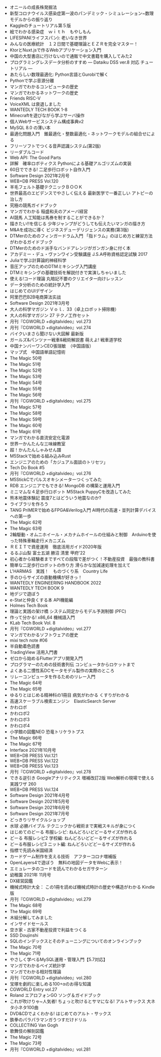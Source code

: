 * オニールの成長株発掘法
* 新型コロナウイルス感染症第一波のパンデミック・シミュレーション~数理モデルからの振り返り
* Kaggleのチュートリアル第５版
* 絵でわかる感染症　ｗｉｔｈ　もやしもん
* LIFESPAN(ライフスパン): 老いなき世界
* みんなの医療統計　１２日間で基礎理論とＥＺＲを完全マスター！
* KtorとNuxt.jsで作るWebアプリケーション入門
* 中国の大型書店に行けないので通販で中文書籍を購入してみた2
* プログラミングレスデータ分析のすすめ ― Dataiku DSS ver.8 対応 チュートリアル ―
* あたらしい数理最適化: Python言語とGurobiで解く
* Pythonで学ぶ音源分離
* マンガでわかるコンピュータの歴史
* マンガでわかるネットワークの歴史
* Friends RISC-V
* VoiceXML は衰退しました
* WANTEDLY TECH BOOK 1-8
* Minecraftを遊びながら学ぶサーバ操作
* 個人Webサービスシステム構成事典v2
* MySQL 8.0 の薄い本
* 最適化問題入門　錐最適化・整数最適化・ネットワークモデルの組合せによる
* フリーソフトでつくる音声認識システム(第2版)
* リーダブルコード
* Web API: The Good Parts
* 詳解　確率ロボティクス Pythonによる基礎アルゴリズムの実装
* 60日でできる! 二足歩行ロボット自作入門
* Software Design 2021年2月号
* WEB+DB PRESS Vol.120
* 羊毛フェルト基礎テクニックＢＯＯＫ
* 世界最高のエビデンスでやさしく伝える 最新医学で一番正しい アトピーの治し方
* 究極の競馬ガイドブック
* マンガでわかる 稲盛和夫のアメーバ経営
* AI競馬 人工知能は馬券を制することができるか？
* 描きたい!!を信じる 少年ジャンプがどうしても伝えたいマンガの描き方
* M&Aを成功に導く ビジネスデューデリジェンスの実務(第3版)
* DTMerのためのフィンガードラム入門 「指ドラム」のはじめ方と練習方法がわかるガイドブック
* DTMerのためのド派手なバンドアレンジがガンガン身に付く本
* アカデミー・デュ・ヴァンワイン受験講座 J.S.A呼称資格認定試験 2017
* Juliaで学ぶ計算論的神経科学
* 音圧アップのためのDTMミキシング入門講座
* DTMミキシングの基礎技術を解説付きで実演しちゃいました
* 使える!コード理論 丸暗記不要のクリエイター向けレッスン
* データ分析のための統計学入門
* はじめてのUIデザイン
* 阿里巴巴B2B电商算法实战
* Software Design 2021年3月号
* 大人の科学マガジン Ｖｏｌ．33（卓上ロボット掃除機）
* 大人の科学マガジン 27 テクノ工作セット
* 月刊『CGWORLD +digitalvideo』vol.273
* 月刊『CGWORLD +digitalvideo』vol.274
* バイクいまさら聞けない大図解 最新版
* ガールズ&パンツァー戦車&戦術解説書 萌えよ! 戦車道学校
* 中国ナンバーワンCEO張瑞敏　（中国語版）
* マップ式　中国語単語記憶術
* The Magic 50号
* The Magic 51号
* The Magic 52号
* The Magic 53号
* The Magic 54号
* The Magic 55号
* The Magic 56号
* 月刊『CGWORLD +digitalvideo』vol.275
* The Magic 57号
* The Magic 58号
* The Magic 59号
* The Magic 60号
* The Magic 61号
* マンガでわかる直流安定化電源
* 世界一かんたんな三味線教室
* 超！かんたんしゃみせん譜
* M5Stackで始める組み込みRust
* エンジニアのための「カジュアル面談のトリセツ」
* Tech Do Book #5
* 月刊『CGWORLD +digitalvideo』vol.276
* M5StickCでパルスオキシメーターつくってみた
* RDB エンジニアでもできる! MongoDB の構築と運用入門
* ミニマムな４足歩行ロボット M5Stack PuppyCを改造してみた
* 熊本地震体験記 震度7とはどういう地震なのか?
* ライブラリを作ろう
* TANG PriMERで始めるFPGA&Verilog入門 AI時代の高速・並列計算デバイスへの第一歩
* The Magic 62号
* The Magic 63号
* 2輪駆動・オムニホイール・メカナムホイールの仕組みと制御　Arduinoを使った特殊車輪走行メカニズム
* ＲＥＩＴで資産運用　徹底活用ガイド2020年版
* るるぶ山梨 富士五湖 勝沼 清里 甲府'22
* 初心者から経験者まですべての段階で差がつく！不動産投資　最強の教科書
* 簡単な二足歩行ロボットの作り方 滑らかな加減速処理を加えて
* L'HARMAS　実践！　ものづくり系　Country Life
* 手のひらサイズの直動機構が好きっ！
* WANTEDLY ENGINEERING HANDBOOK 2022
* WANTEDLY TECH BOOK 9
* 地デジで遊ぼう
* e-Statと仲良くする本 API機能編
* Holmes Tech Book
* 理論と実践の架け橋 システム同定からモデル予測制御 (PFC)
* 作って分かる! x86_64 機械語入門
* KLab Tech Book Vol. 8
* 月刊『CGWORLD +digitalvideo』vol.277
* マンガでわかるソフトウェアの歴史
* mixi tech note #06
* 半自動着色読書
* TradingView 活用入門書
* ゼロから始めるFlutterアプリ開発入門
* プログラマーのための技術書列伝 コンピュータからロケットまで
* よくある二慣性系DCモータモデル製作の実際のところ
* リレーコンピュータを作るためのリレー入門
* The Magic 64号
* The Magic 65号
* ゆるりとはじめる精神科の1冊目 病気がわかる くすりがわかる
* 高速スケーラブル検索エンジン　ElasticSearch Server
* かわロボ
* かわロボ2
* かわロボ3
* かわロボ4
* 小学館の図鑑NEO 恐竜トリケラトプス
* The Magic 66号
* The Magic 67号
* Interface 2021年10月号
* WEB+DB PRESS Vol.121
* WEB+DB PRESS Vol.122
* WEB+DB PRESS Vol.123
* 月刊『CGWORLD +digitalvideo』vol.278
* できる逆引き Googleアナリティクス 増補改訂2版 Web解析の現場で使える実践ワザ 260
* WEB+DB PRESS Vol.124
* Software Design 2021年4月号
* Software Design 2021年5月号
* Software Design 2021年6月号
* Software Design 2021年7月号
* どっきりリサイクルショップ
* 水球 必勝バイブル テクニックから戦術まで実戦スキルが身につく
* はじめてのどーる 布服レシピ: ねんどろいどどーるサイズが作れる
* どーる 布服レシピ2 学校編: ねんどろいどどーるサイズが作れる
* どーる布服レシピ3 ニット編: ねんどろいどどーるサイズが作れる
* 指標で先読み米国経済
* カードゲーム制作を支える技術　アフターコロナ増補版
* OpenLayers4で遊ぼう　無料の地図データをWebに表示！
* エミュレータのコードを読んでわかるセガサターン
* 幼稚園 2021年 11月号
* DX経営図鑑
* 機械式時計大全： この1冊を読めば機械式時計の歴史や構造がわかる Kindle版
* 月刊『CGWORLD +digitalvideo』vol.279
* The Magic 68号
* The Magic 69号
* 木組分解してみました
* インサイドセールス
* 空き家・古家不動産投資で利益をつくる
* SSD Doujinshi
* SQLのインデックスとそのチューニングについてのオンラインブック
* The Magic 70号
* The Magic 71号
* やさしく学べるMySQL運用・管理入門【5.7対応】
* マンガでわかるベイズ統計学
* マンガでわかる相対性理論
* 月刊『CGWORLD +digitalvideo』vol.280
* 宝塚を劇的に楽しめる100+αのお得な知識
* CGWORLD Entry vol.27
* Roland エアロフォンGO ソング＆ガイドブック
* これが吹けりゃ~人気者! ちょっと吹けるとサマになる! アルトサックス 大ネタ小ネタ100曲
* DVD&CDでよくわかる! はじめてのアルト・サックス
* 鉄拳のパラパラマンガうつすだけドリル
* COLLECTING Van Gogh
* 歌舞伎の解剖図鑑
* The Magic 72号
* The Magic 73号
* 月刊『CGWORLD +digitalvideo』vol.281
